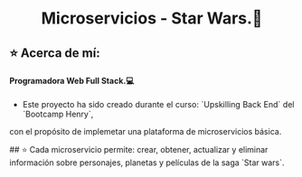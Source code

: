  <h1 align="center">Microservicios - Star Wars.🌌 </h1>

## ⭐ Acerca de mí:

#### Programadora Web Full Stack.💻

* <p align = "justify"> Este proyecto ha sido creado durante el curso: `Upskilling Back End` del `Bootcamp Henry`, 
con el propósito de implemetar una plataforma de microservicios básica. 
</p>
## ⭐ Cada microservicio permite: crear, obtener, actualizar y eliminar información sobre personajes, planetas
y películas de la saga `Star wars`.

 <br />
